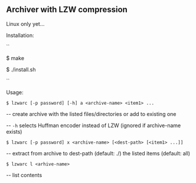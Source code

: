 ## Archiver with LZW compression

Linux only yet...

Installation:

``

$ make

$ ./install.sh

``

Usage:

`$ lzwarc [-p password] [-h] a <archive-name> <item1> ...`

-- create archive with the listed files/directories or add to existing one

-- `-h` selects Huffman encoder instead of LZW (ignored if archive-name exists)

`$ lzwarc [-p password] x <archive-name> [<dest-path> [<item1> ...]]`

-- extract from archive to dest-path (default: ./) the listed items (default: all)

`$ lzwarc l <arhive-name>`

-- list contents
